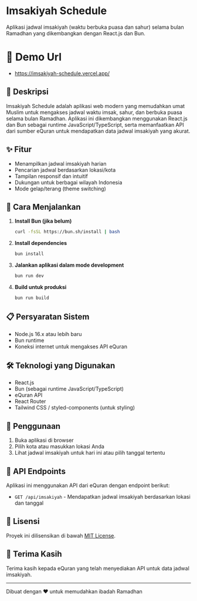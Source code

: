 # Imsakiyah Schedule

Aplikasi jadwal imsakiyah (waktu berbuka puasa dan sahur) selama bulan Ramadhan yang dikembangkan dengan React.js dan Bun.

# 🤖 Demo Url

- https://imsakiyah-schedule.vercel.app/
## 🌙 Deskripsi

Imsakiyah Schedule adalah aplikasi web modern yang memudahkan umat Muslim untuk mengakses jadwal waktu imsak, sahur, dan berbuka puasa selama bulan Ramadhan. Aplikasi ini dikembangkan menggunakan React.js dan Bun sebagai runtime JavaScript/TypeScript, serta memanfaatkan API dari sumber eQuran untuk mendapatkan data jadwal imsakiyah yang akurat.

## ✨ Fitur

- Menampilkan jadwal imsakiyah harian
- Pencarian jadwal berdasarkan lokasi/kota
- Tampilan responsif dan intuitif
- Dukungan untuk berbagai wilayah Indonesia
- Mode gelap/terang (theme switching)

## 🚀 Cara Menjalankan

1. **Install Bun (jika belum)**

   ```bash
   curl -fsSL https://bun.sh/install | bash
   ```

2. **Install dependencies**

   ```bash
   bun install
   ```

3. **Jalankan aplikasi dalam mode development**

   ```bash
   bun run dev
   ```

4. **Build untuk produksi**

   ```bash
   bun run build
   ```

## 📋 Persyaratan Sistem

- Node.js 16.x atau lebih baru
- Bun runtime
- Koneksi internet untuk mengakses API eQuran

## 🛠️ Teknologi yang Digunakan

- React.js
- Bun (sebagai runtime JavaScript/TypeScript)
- eQuran API
- React Router
- Tailwind CSS / styled-components (untuk styling)

## 📝 Penggunaan

1. Buka aplikasi di browser
2. Pilih kota atau masukkan lokasi Anda
3. Lihat jadwal imsakiyah untuk hari ini atau pilih tanggal tertentu

## 🔄 API Endpoints

Aplikasi ini menggunakan API dari eQuran dengan endpoint berikut:

- `GET /api/imsakiyah` - Mendapatkan jadwal imsakiyah berdasarkan lokasi dan tanggal

## 📄 Lisensi

Proyek ini dilisensikan di bawah [MIT License](LICENSE).

## 🙏 Terima Kasih

Terima kasih kepada eQuran yang telah menyediakan API untuk data jadwal imsakiyah.

---

Dibuat dengan ❤️ untuk memudahkan ibadah Ramadhan
